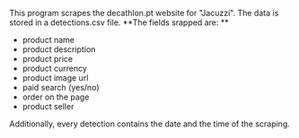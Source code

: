 This program scrapes the decathlon.pt website for "Jacuzzi".
The data is stored in a detections.csv file.
**The fields srapped are: **
- product name
- product description
- product price
- product currency
- product image url
- paid search (yes/no)
- order on the page
- product seller

Additionally, every detection contains the date and the time of the scraping.
 